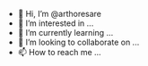 - 👋 Hi, I’m @arthoresare
- 👀 I’m interested in ...
- 🌱 I’m currently learning ...
- 💞️ I’m looking to collaborate on ...
- 📫 How to reach me ...

<!---
arthoresare/arthoresare is a ✨ special ✨ repository because its `README.md` (this file) appears on your GitHub profile.
You can click the Preview link to take a look at your changes.
--->
